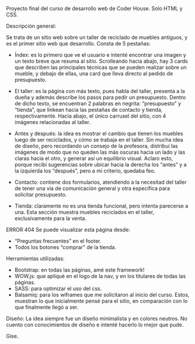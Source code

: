 Proyecto final del curso de desarrollo web de Coder House. Solo HTML y CSS.

Descripción general:

Se trata de un sitio web sobre un taller de reciclado de muebles antiguos, y es el primer sitio web que desarrollo. 
Consta de 5 pestañas:

-	Índex: es lo primero que ve el usuario e intenté encontrar una imagen y un texto breve que resuma al sitio. Scrolleando  hacia abajo, hay 3 cards que describen las principales  técnicas que se pueden realizar sobre un mueble, y debajo de ellas, una card que lleva directo al pedido de presupuesto.

-	El taller: es la página con más texto, pues habla del taller, presenta a la dueña y además describe los pasos para pedir un presupuesto. Dentro de dicho texto, se encuentran 2 palabras en negrita: “presupuesto” y “tienda”, que linkean hacia las pestañas de contacto y tienda, respectivamente. Hacia abajo, el único carrusel del sitio, con 4 imágenes relacionadas al taller.

-	Antes y después: la idea es mostrar el cambio que tienen los muebles luego de ser reciclados, y cómo se trabaja en el taller. Sin mucha idea de diseño, pero recordando un consejo de la profesora, distribuí las imágenes de modo que no queden las más oscuras hacia un lado y las claras hacia el otro, y generar así un equilibrio visual. Aclaro esto, porque recibí sugerencias sobre ubicar hacia la derecha los “antes” y a la izquierda los “después”, pero a mi criterio, quedaba feo.
 
-	Contacto: contiene dos formularios, atendiendo a la necesitad del taller de tener una vía de comunicación general y otra específica para solicitar presupuesto.

-	Tienda: claramente no es una tienda funcional, pero intenta parecerse a una. Esta sección muestra muebles reciclados en el taller, exclusivamente para la venta. 

ERROR 404
Se puede visualizar esta página desde:
-	“Preguntas frecuentes” en el footer.
-	Todos los botones “comprar” de la tienda.


Herramientas utilizadas: 
-	Bootstrap: en todas las páginas, amé este framework!
-	WOW.js: que apliqué en el logo de la nav, y en los titulares de todas las páginas.
-	SASS: para optimizar el uso del css. 
-	Balsamiq: para los wiframes que me solicitaron al inicio del curso. Estos, muestran lo que inicialmente pensé para el sitio, en comparación con lo que finalmente llegó a ser.

Diseño:
La idea siempre fue un diseño minimalista y en colores neutros. No cuento con conocimientos de diseño e intenté hacerlo lo mejor que pude. 

Gise.

